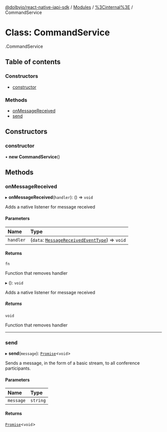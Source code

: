 [@dolbyio/react-native-iapi-sdk](../README.md) / [Modules](../modules.md) / [%3Cinternal%3E](../modules/_internal_.md) / CommandService

# Class: CommandService

[<internal>](../modules/_internal_.md).CommandService

## Table of contents

### Constructors

- [constructor](_internal_.CommandService.md#constructor)

### Methods

- [onMessageReceived](_internal_.CommandService.md#onmessagereceived)
- [send](_internal_.CommandService.md#send)

## Constructors

### constructor

• **new CommandService**()

## Methods

### onMessageReceived

▸ **onMessageReceived**(`handler`): () => `void`

Adds a native listener for message received

#### Parameters

| Name | Type |
| :------ | :------ |
| `handler` | (`data`: [`MessageReceivedEventType`](../interfaces/_internal_.MessageReceivedEventType.md)) => `void` |

#### Returns

`fn`

Function that removes handler

▸ (): `void`

Adds a native listener for message received

##### Returns

`void`

Function that removes handler

___

### send

▸ **send**(`message`): [`Promise`](../modules/_internal_.md#promise)<`void`\>

Sends a message, in the form of a basic stream, to all conference participants.

#### Parameters

| Name | Type |
| :------ | :------ |
| `message` | `string` |

#### Returns

[`Promise`](../modules/_internal_.md#promise)<`void`\>
